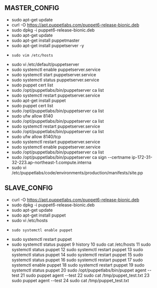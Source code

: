 ## MASTER_CONFIG

- sudo apt-get update 
- curl -O https://apt.puppetlabs.com/puppet6-release-bionic.deb
- sudo dpkg -i puppet6-release-bionic.deb
- sudo apt-get update
-  sudo apt-get install puppetmaster
-   sudo apt-get install puppetserver -y
-     sudo vim /etc/hosts
-  sudo vi /etc/default/puppetserver
-    sudo systemctl enable puppetserver.service
-  sudo systemctl start puppetserver.service
-   sudo systemctl status puppetserver.service
- sudo puppet cert list
- sudo /opt/puppetlabs/bin/puppetserver ca list
- sudo systemctl restart puppetserver.service
- sudo apt-get install puppet
- sudo puppet cert list
- sudo /opt/puppetlabs/bin/puppetserver ca list
- sudo ufw allow 8140
- sudo /opt/puppetlabs/bin/puppetserver ca list
- sudo systemctl restart puppetserver.service
- sudo /opt/puppetlabs/bin/puppetserver ca list
- sudo ufw allow 8140/tcp
-  sudo systemctl restart puppetserver.service
- sudo systemctl enable puppetserver.service
- sudo /opt/puppetlabs/bin/puppetserver ca list
- sudo /opt/puppetlabs/bin/puppetserver ca sign --certname ip-172-31-32-223.ap-northeast-1.compute.interna
- sudo vi /etc/puppetlabs/code/environments/production/manifests/site.pp


## SLAVE_CONFIG

- curl -O https://apt.puppetlabs.com/puppet6-release-bionic.deb
- sudo dpkg -i puppet6-release-bionic.deb
- sudo apt-get update
- sudo apt-get install puppet
-   sudo vi /etc/hosts
-     sudo systemctl enable puppet
- sudo systemctl restart puppet
- sudo systemctl status puppet
    9  history
   10  sudo cat /etc/hosts
   11  sudo systemctl status puppet
   12  sudo systemctl restart puppet
   13  sudo systemctl status puppet
   14  sudo systemctl restart puppet
   15  sudo systemctl status puppet
   16  sudo systemctl restart puppet
   17  sudo systemctl enable puppet
   18  sudo systemctl restart puppet
   19  sudo systemctl status puppet
   20  sudo /opt/puppetlabs/bin/puppet agent --test
   21  sudo puppet agent --test
   22  sudo cat /tmp/puppet_test.txt
   23  sudo puppet agent --test
   24  sudo cat /tmp/puppet_test.txt
